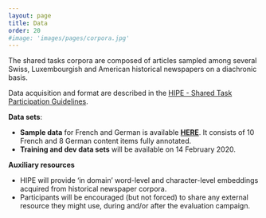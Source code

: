 ```yaml
---
layout: page
title: Data
order: 20
#image: 'images/pages/corpora.jpg'
---
```




The shared tasks corpora are composed of articles sampled among several Swiss, Luxembourgish and American historical newspapers on a diachronic basis.

Data acquisition and format are described in the [HIPE - Shared Task Participation Guidelines]().

**Data sets**:

- **Sample data** for French and German is available **[HERE](https://github.com/impresso/CLEF-HIPE-2020/tree/2020-01-10/data/)**. It consists of 10 French and 8 German content items fully annotated.
- **Training and dev data sets** will be available on 14 February 2020.

**Auxiliary resources**

- HIPE will provide ‘in domain’ word-level and character-level embeddings acquired from historical newspaper corpora.
- Participants will be encouraged (but not forced) to share any  external resource they might use, during and/or after the evaluation  campaign.
